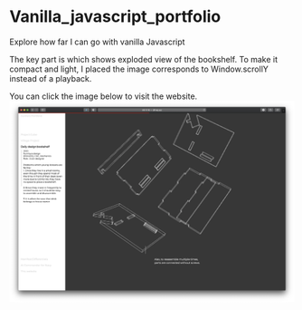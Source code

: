 # Vanilla_javascript_portfolio
Explore how far I can go with vanilla Javascript

The key part is which shows exploded view of the bookshelf. 
To make it compact and light, I placed the image corresponds to Window.scrollY instead of a playback.  

You can click the image below to visit the website. 
[![web_screenshot](web_screenshot.png)](http://dif-eq.xyz)
